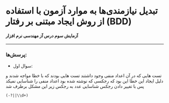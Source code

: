 # تبدیل نیازمندی‌ها به موارد آزمون با استفاده از روش ایجاد مبتنی بر رفتار (BDD)
#### آزمایش سوم درس آز مهندسی نرم افزار 
---
### پرسش‌ها:
* سوال اول:
  
تست هایی که در آن اعداد منفی وجود داشتند تست هایی بودند که با خطا مواجه شدند و دلیل ایجاد این خطا این بود که رجکسی که نوشته شده بود اعداد منفی را شناسایی نمیکد پس با تغییر دادن رجکس شناسایی عدد به رجکس زیر این مشکل برطرف شد  
```.regexp
(-?||\\d+)
```
